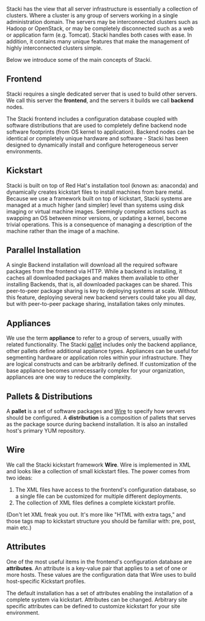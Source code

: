 Stacki has the view that all server infrastructure is essentially a collection of clusters.
Where a cluster is any group of servers working in a single administration domain.
The servers may be interconnected clusters such as Hadoop or OpenStack, or may be
completely disconnected such as a web or application farm (e.g. Tomcat).
Stacki handles both cases with ease.
In addition, it contains many unique features that
make the management of highly interconnected clusters simple.

Below we introduce some of the main concepts of Stacki.

## Frontend

Stacki requires a single dedicated server that is used to build other
servers.
We call this server the **frontend**, and the servers it builds we call
**backend** nodes.

The Stacki frontend includes a configuration database coupled with software
distributions that are used to completely define backend node software
footprints (from OS kernel to application).
Backend nodes can be identical or completely unique hardware and software -
Stacki has been designed to dynamically install and configure heterogeneous
server environments.

## Kickstart 

Stacki is built on top of Red Hat's installation tool (known as: anaconda) and
dynamically creates kickstart files to install machines from bare
metal.
Because we use a framework built on top of kickstart,
Stacki systems are managed at a much higher (and simpler) level
than systems using disk imaging or virtual machine images. 
Seemingly complex actions such as swapping an OS between minor versions,
or updating a kernel, become trivial operations. 
This is a consequence of managing a description of the
machine rather than the image of a machine. 

## Parallel Installation

A single Backend installation will download all the required
software packages from the frontend via HTTP.
While a backend is installing, it caches all downloaded packages and makes
them available to other installing Backends, that is, all downloaded packages
can be shared.
This peer-to-peer package sharing is key to deploying systems at scale.
Without this feature, deploying several new backend servers could take you all
day, but with peer-to-peer package sharing, installation takes only minutes.

## Appliances

We use the term **appliance** to refer to a group of servers,
usually with related functionality.
The Stacki [pallet](#pallets--distributions) includes only the backend
appliance,
other pallets define additional appliance types. Appliances can be useful for segmenting hardware or application roles within your infrastructure. They are logical constructs and can be arbitrarily defined. If customization of the base appliance becomes unnecessarily complex for your organization, appliances are one way to reduce the complexity.

## Pallets & Distributions

A **pallet** is a set of software packages and
[Wire](#wire) to specify how servers should be configured.
A **distribution** is a composition of pallets that serves as the package source during backend installation. It is also an installed host's primary YUM repository.

## Wire

We call the Stacki kickstart framework **Wire**.
Wire is implemented in XML and looks like a collection of small kickstart files.
The power comes from two ideas:

1. The XML files have access to the frontend's configuration database, so a single file can be customized for multiple different deployments.
2. The collection of XML files defines a complete kickstart profile.

(Don't let XML freak you out. It's more like "HTML with extra tags," and those tags map to kickstart structure you should be familiar with: pre, post, main etc.)
 
## Attributes

One of the most useful items in the frontend's configuration database are **attributes**.
An attribute is a key-value pair that applies to a set of one or more hosts.
These values are the configuration data that Wire uses to build host-specific Kickstart profiles.

The default installation has a set of attributes enabling the installation of a complete system via kickstart. Attributes can be changed. Arbitrary site specific attributes can be defined to customize kickstart for your site environment.
